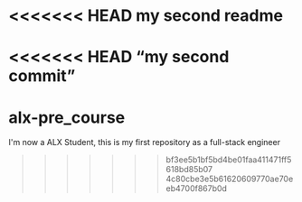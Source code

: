 <<<<<<< HEAD
my second readme
=======
<<<<<<< HEAD
“my second commit”
=======
# alx-pre_course
I'm now a ALX Student, this is my first repository as a full-stack engineer
>>>>>>> bf3ee5b1bf5bd4be01faa411471ff5618bd85b07
>>>>>>> 4c80cbe3e5b61620609770ae70eeb4700f867b0d
